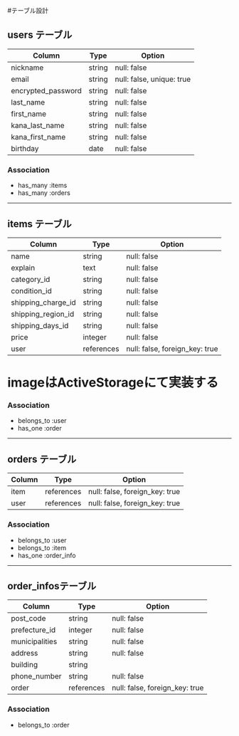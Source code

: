 #テーブル設計

## users テーブル

| Column                    | Type    | Option                      |
| ------------------------- | ------- | --------------------------- |
| nickname                  | string  | null: false                 |
| email                     | string  | null: false,  unique: true  |
| encrypted_password        | string  | null: false                 |
| last_name                 | string  | null: false                 |
| first_name                | string  | null: false                 |
| kana_last_name            | string  | null: false                 |
| kana_first_name           | string  | null: false                 |
| birthday                  | date    | null: false                 |


### Association

- has_many :items
- has_many :orders

-----------------------------------------------------------------------------------
## items テーブル

| Column               | Type        | Option                          |
| -------------------- | ----------- | ------------------------------- |
| name                 | string      | null: false                     |
| explain              | text        | null: false                     |
| category_id          | string      | null: false                     |
| condition_id         | string      | null: false                     |
| shipping_charge_id   | string      | null: false                     |
| shipping_region_id   | string      | null: false                     |
| shipping_days_id     | string      | null: false                     |
| price                | integer     | null: false                     |
| user                 | references  | null: false, foreign_key: true  |

# imageはActiveStorageにて実装する

### Association

- belongs_to :user
- has_one :order

-----------------------------------------------------------------------------------
## orders テーブル

| Column                | Type        | Option                          |
| --------------------- | ----------- | ------------------------------- |
| item                  | references  | null: false, foreign_key: true  |
| user                  | references  | null: false, foreign_key: true  |

### Association

- belongs_to :user
- belongs_to :item
- has_one :order_info

-----------------------------------------------------------------------------------

## order_infosテーブル

| Column                 | Type        | Option                          |
| ---------------------- | ----------- | ------------------------------- |
| post_code              | string      | null: false                     |
| prefecture_id          | integer     | null: false                     |
| municipalities         | string      | null: false                     |
| address                | string      | null: false                     |
| building               | string      |                                 |
| phone_number           | string      | null: false                     |
| order                  | references  | null: false, foreign_key: true  |

### Association

- belongs_to :order